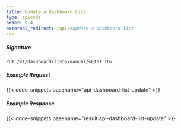 ```yaml
---
title: Update a Dashboard List
type: apicode
order: 9.4
external_redirect: /api/#update-a-dashboard-list
---
```


##### Signature

`PUT /v1/dashboard/lists/manual/<LIST_ID>`

##### Example Request

{{< code-snippets basename="api-dashboard-list-update" >}}

##### Example Response

{{< code-snippets basename="result.api-dashboard-list-update" >}}
